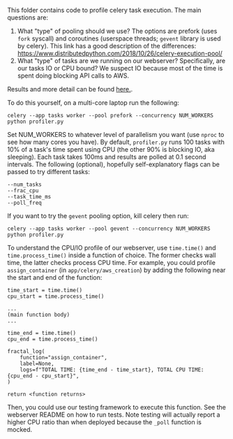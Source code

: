 This folder contains code to profile celery task execution. The main questions are:

1. What "type" of pooling should we use? The options are prefork (uses `fork` syscall)
   and coroutines (userspace threads; `gevent` library is used by celery). This link
   has a good description of the differences: https://www.distributedpython.com/2018/10/26/celery-execution-pool/
2. What "type" of tasks are we running on our webserver? Specifically, are our tasks IO
   or CPU bound? We suspect IO because most of the time is spent doing blocking API calls to AWS.

Results and more detail can be found [here.](https://docs.google.com/spreadsheets/d/1ykcQvhhCdNhCl0IvZ7LQGtpNFIPMi8BS1Lls3xmZrtk/edit?usp=sharing).

To do this yourself, on a multi-core laptop run the following:

```
celery --app tasks worker --pool prefork --concurrency NUM_WORKERS
python profiler.py
```

Set NUM_WORKERS to whatever level of parallelism you want (use `nproc` to see how many cores you have).
By default, `profiler.py` runs 100 tasks with 10% of a task's time spent using CPU
(the other 90% is blocking IO, aka sleeping). Each task takes 100ms and results are polled at
0.1 second intervals. The following (optional), hopefully self-explanatory flags can be passed to try different tasks:

```
--num_tasks
--frac_cpu
--task_time_ms
--poll_freq
```

If you want to try the `gevent` pooling option, kill celery then run:

```
celery --app tasks worker --pool gevent --concurrency NUM_WORKERS
python profiler.py
```

To understand the CPU/IO profile of our webserver, use `time.time()` and `time.process_time()` inside a function of choice. The former checks wall time, the latter checks process CPU time. For example, you could profile `assign_container` (in `app/celery/aws_creation`) by adding the following near the start and end of the function:

```
time_start = time.time()
cpu_start = time.process_time()

...
(main function body)
...

time_end = time.time()
cpu_end = time.process_time()

fractal_log(
    function="assign_container",
    label=None,
    logs=f"TOTAL TIME: {time_end - time_start}, TOTAL CPU TIME: {cpu_end - cpu_start}",
)

return <function returns>
```

Then, you could use our testing framework to execute this function. See the webserver README on how to run tests. Note testing will actually report a higher CPU ratio than when deployed because the `_poll` function is mocked.

